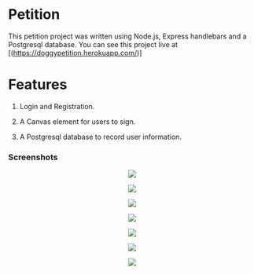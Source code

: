 # Petition
This petition project was written using Node.js, Express handlebars and a Postgresql database.
You can see this project live at [(https://doggypetition.herokuapp.com/)]

# Features

1. Login and Registration.

2. A Canvas element for users to sign.

3. A Postgresql database to record user information.

### Screenshots

<p align="center"><img src="./screenshot1.png"></p>
<p align="center"><img src="./screenshot2.png"></p>
<p align="center"><img src="./screenshot3.png"></p>
<p align="center"><img src="./screenshot4.png"></p>
<p align="center"><img src="./screenshot5.png"></p>
<p align="center"><img src="./screenshot6.png"></p>
<p align="center"><img src="./screenshot7.png"></p>
